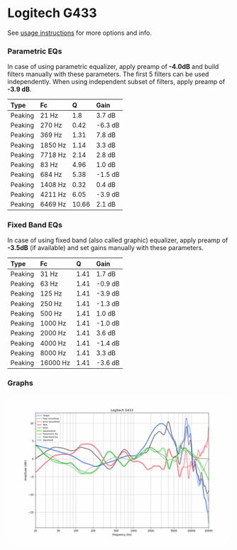# Logitech G433
See [usage instructions](https://github.com/jaakkopasanen/AutoEq#usage) for more options and info.

### Parametric EQs
In case of using parametric equalizer, apply preamp of **-4.0dB** and build filters manually
with these parameters. The first 5 filters can be used independently.
When using independent subset of filters, apply preamp of **-3.9 dB**.

| Type    | Fc      |     Q | Gain    |
|:--------|:--------|:------|:--------|
| Peaking | 21 Hz   |  1.8  | 3.7 dB  |
| Peaking | 270 Hz  |  0.42 | -6.3 dB |
| Peaking | 369 Hz  |  1.31 | 7.8 dB  |
| Peaking | 1850 Hz |  1.14 | 3.3 dB  |
| Peaking | 7718 Hz |  2.14 | 2.8 dB  |
| Peaking | 83 Hz   |  4.96 | 1.0 dB  |
| Peaking | 684 Hz  |  5.38 | -1.5 dB |
| Peaking | 1408 Hz |  0.32 | 0.4 dB  |
| Peaking | 4211 Hz |  6.05 | -3.9 dB |
| Peaking | 6469 Hz | 10.66 | 2.1 dB  |

### Fixed Band EQs
In case of using fixed band (also called graphic) equalizer, apply preamp of **-3.5dB**
(if available) and set gains manually with these parameters.

| Type    | Fc       |    Q | Gain    |
|:--------|:---------|:-----|:--------|
| Peaking | 31 Hz    | 1.41 | 1.7 dB  |
| Peaking | 63 Hz    | 1.41 | -0.9 dB |
| Peaking | 125 Hz   | 1.41 | -3.9 dB |
| Peaking | 250 Hz   | 1.41 | -1.3 dB |
| Peaking | 500 Hz   | 1.41 | 1.0 dB  |
| Peaking | 1000 Hz  | 1.41 | -1.0 dB |
| Peaking | 2000 Hz  | 1.41 | 3.6 dB  |
| Peaking | 4000 Hz  | 1.41 | -1.4 dB |
| Peaking | 8000 Hz  | 1.41 | 3.3 dB  |
| Peaking | 16000 Hz | 1.41 | -3.6 dB |

### Graphs
![](./Logitech%20G433.png)